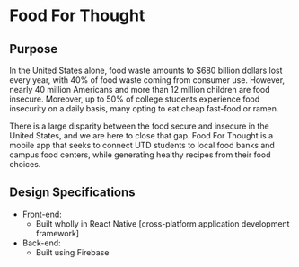 # Food For Thought
## Purpose
In the United States alone, food waste amounts to $680 billion dollars lost every year, with 40% of food waste coming from consumer use. However, nearly 40 million Americans and more than 12 million children are food insecure. Moreover, up to 50% of college students experience food insecurity on a daily basis, many opting to eat cheap fast-food or ramen. 

There is a large disparity between the food secure and insecure in the United States, and we are here to close that gap. Food For Thought is a mobile app that seeks to connect UTD students to local food banks and campus food centers, while generating healthy recipes from their food choices.

## Design Specifications
* Front-end:
	* Built wholly in React Native [cross-platform application development framework]
* Back-end:
	* Built using Firebase
